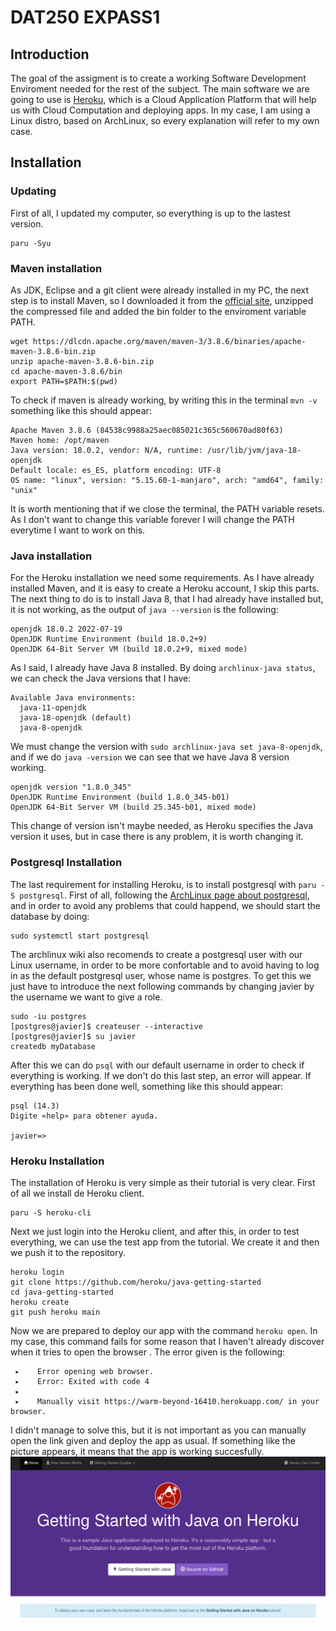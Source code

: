 # DAT250 EXPASS1

## Introduction
The goal of the assigment is to create a working Software Development Enviroment needed for the rest of the subject. The main software we are going to use is [Heroku](https://www.heroku.com), which is a Cloud Application Platform that will help us with Cloud Computation and deploying apps. In my case, I am using a Linux distro, based on ArchLinux, so every explanation will refer to my own case.

## Installation
### Updating
First of all, I updated my computer, so everything is up to the lastest version.
```
paru -Syu
```

### Maven installation
As JDK, Eclipse and a git client were already installed in my PC, the next step is to install Maven, so I downloaded it from the [official site](https://maven.apache.org/), unzipped the compressed file and added the bin folder to the enviroment variable PATH.
```
wget https://dlcdn.apache.org/maven/maven-3/3.8.6/binaries/apache-maven-3.8.6-bin.zip
unzip apache-maven-3.8.6-bin.zip
cd apache-maven-3.8.6/bin
export PATH=$PATH:$(pwd)
```

To check if maven is already working, by writing this in the terminal `mvn -v` something like this should appear:
```
Apache Maven 3.8.6 (84538c9988a25aec085021c365c560670ad80f63)
Maven home: /opt/maven
Java version: 18.0.2, vendor: N/A, runtime: /usr/lib/jvm/java-18-openjdk
Default locale: es_ES, platform encoding: UTF-8
OS name: "linux", version: "5.15.60-1-manjaro", arch: "amd64", family: "unix"
```

It is worth mentioning that if we close the terminal, the PATH variable resets. As I don't want to change this variable forever I will change the PATH everytime I want to work on this.

### Java installation
For the Heroku installation we need some requirements. As I have already installed Maven, and it is easy to create a Heroku account, I skip this parts. The next thing to do is to install Java 8, that I had already have installed but, it is not working, as the output of `java --version` is the following: 
``` 
openjdk 18.0.2 2022-07-19
OpenJDK Runtime Environment (build 18.0.2+9)
OpenJDK 64-Bit Server VM (build 18.0.2+9, mixed mode)
```

As I said, I already have Java 8 installed. By doing `archlinux-java status`, we can check the Java versions that I have:
```
Available Java environments:
  java-11-openjdk
  java-18-openjdk (default)
  java-8-openjdk
```

We must change the version with `sudo archlinux-java set java-8-openjdk`, and if we do `java -version` we can see that we have Java 8 version working.
```
openjdk version "1.8.0_345"
OpenJDK Runtime Environment (build 1.8.0_345-b01)
OpenJDK 64-Bit Server VM (build 25.345-b01, mixed mode)
```

This change of version isn't maybe needed, as Heroku specifies the Java version it uses, but in case there is any problem, it is worth changing it.

### Postgresql Installation
The last requirement for installing Heroku, is to install postgresql with `paru -S postgresql`. First of all, following the [ArchLinux page about postgresql](https://wiki.archlinux.org/title/PostgreSQL#Installation), and in order to avoid any problems that could happend, we should start the database by doing:
```
sudo systemctl start postgresql
```

The archlinux wiki also recomends to create a postgresql user with our Linux username, in order to be more confortable and to avoid having to log in as the default postgresql user, whose name is postgres. To get this we just have to introduce the next following commands by changing javier by the username we want to give a role.
```
sudo -iu postgres
[postgres@javier]$ createuser --interactive
[postgres@javier]$ su javier
createdb myDatabase
```

After this we can do `psql` with our default username in order to check if everything is working. If we don't do this last step, an error will appear. If everything has been done well, something like this should appear:
```
psql (14.3)
Digite «help» para obtener ayuda.

javier=>
```

### Heroku Installation
The installation of Heroku is very simple as their tutorial is very clear. First of all we install de Heroku client.
```
paru -S heroku-cli
```

Next we just login into the Heroku client, and after this, in order to test everything, we can use the test app from the tutorial. We create it and then we push it to the repository.
```
heroku login
git clone https://github.com/heroku/java-getting-started
cd java-getting-started
heroku create
git push heroku main
```

Now we are prepared to deploy our app with the command `heroku open`. In my case, this command fails for some reason that I haven't already discover when it tries to open the browser . The error given is the following:
```
 ▸    Error opening web browser.
 ▸    Error: Exited with code 4
 ▸    
 ▸    Manually visit https://warm-beyond-16410.herokuapp.com/ in your browser.
 ```

I didn't manage to solve this, but it is not important as you can manually open the link given and deploy the app as usual. If something like the picture appears, it means that the app is working succesfully.
![](imgs/herokuApp.png)

